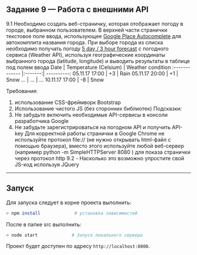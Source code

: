 ## Задание 9 — Работа с внешними API
9.1 Необходимо создать веб-страничку, которая отображает погоду в городе, выбранном
пользователем.
В верхней части странички текстовое поле ввода, использующее [Google Place Autocomplete](https://developers.google.com/maps/documentation/javascript/examples/places-autocomplete?hl=ru) для автокомплита названия города.
При выборе города из списка необходимо получать погоду [5 day / 3 hour forecast](https://openweathermap.org/forecast5) с погодного сервиса (Weather API), используя географические координаты выбранного города (latitude, longitude) и выводить результаты в таблице под полем ввода
Date | Temperature (Celsium) | Weather condition
:------------- |:-------:| ----------:
05.11.17 17:00 | +3      | Rain
05.11.17 20:00 | +1      | Snow
...            | ...     | ...
10.11.17 17:00 | -8      | Snow

Требования:
1. использование CSS-фреймворк Bootstrap
2. Использование чистого JS (без сторонних библиотек)
Подсказки:
1. Не забудьте включить необходимые API-сервисы в консоли разработчика Google
2. Не забудьте зарегистрироваться на погодном API и получить API-key
Для корректной работы странички в Google Chrome не используйте протокол file:// (не нужно
открывать html-файл с помощью браузера), вместо этого используйте любой веб-сервер (например
python -m SimpleHTTPServer 8080 ) для показа странички через протокол http
9.2 - Насколько это возможно упростите свой JS-код используя JQuery

*******

## Запуск
Для запуска следует в корне проекта выполнить: 
```bash
> npm install             # установка зависимостей
```


После в папке src выполнить:
```bash
> node start             # Запуск локального сервера
```

Проект будет доступен по адресу `http://localhost:8000`.